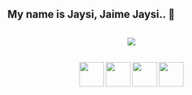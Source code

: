 ## My name is Jaysi, Jaime Jaysi.. 🤵

<br>
<div align='center' style='display: inline_block'>
  <img src='https://github-readme-stats.vercel.app/api?username=jaysijj&show_icons=true&theme=highcontrast'>
</div>
<br><br>


<div align='center' style='display: inline_block'>
  <img height=50px src="https://cdn.jsdelivr.net/gh/devicons/devicon/icons/javascript/javascript-original.svg" />

  <img height=50px src="https://cdn.jsdelivr.net/gh/devicons/devicon/icons/css3/css3-original.svg" />

  <img height=50px src="https://cdn.jsdelivr.net/gh/devicons/devicon/icons/html5/html5-original.svg" />

  <img height=50px src="https://cdn.jsdelivr.net/gh/devicons/devicon/icons/python/python-original.svg" />
</div>


